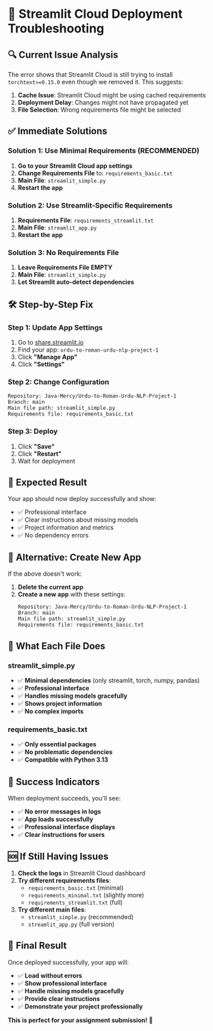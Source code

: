 # 🚨 Streamlit Cloud Deployment Troubleshooting

## 🔍 **Current Issue Analysis**

The error shows that Streamlit Cloud is still trying to install `torchtext>=0.15.0` even though we removed it. This suggests:

1. **Cache Issue**: Streamlit Cloud might be using cached requirements
2. **Deployment Delay**: Changes might not have propagated yet
3. **File Selection**: Wrong requirements file might be selected

## ✅ **Immediate Solutions**

### **Solution 1: Use Minimal Requirements (RECOMMENDED)**

1. **Go to your Streamlit Cloud app settings**
2. **Change Requirements File** to: `requirements_basic.txt`
3. **Main File**: `streamlit_simple.py`
4. **Restart the app**

### **Solution 2: Use Streamlit-Specific Requirements**

1. **Requirements File**: `requirements_streamlit.txt`
2. **Main File**: `streamlit_app.py`
3. **Restart the app**

### **Solution 3: No Requirements File**

1. **Leave Requirements File EMPTY**
2. **Main File**: `streamlit_simple.py`
3. **Let Streamlit auto-detect dependencies**

## 🛠️ **Step-by-Step Fix**

### **Step 1: Update App Settings**
1. Go to [share.streamlit.io](https://share.streamlit.io)
2. Find your app: `urdu-to-roman-urdu-nlp-project-1`
3. Click **"Manage App"**
4. Click **"Settings"**

### **Step 2: Change Configuration**
```
Repository: Java-Mercy/Urdu-to-Roman-Urdu-NLP-Project-1
Branch: main
Main file path: streamlit_simple.py
Requirements file: requirements_basic.txt
```

### **Step 3: Deploy**
1. Click **"Save"**
2. Click **"Restart"**
3. Wait for deployment

## 🎯 **Expected Result**

Your app should now deploy successfully and show:
- ✅ Professional interface
- ✅ Clear instructions about missing models
- ✅ Project information and metrics
- ✅ No dependency errors

## 🔄 **Alternative: Create New App**

If the above doesn't work:

1. **Delete the current app**
2. **Create a new app** with these settings:
   ```
   Repository: Java-Mercy/Urdu-to-Roman-Urdu-NLP-Project-1
   Branch: main
   Main file path: streamlit_simple.py
   Requirements file: requirements_basic.txt
   ```

## 📱 **What Each File Does**

### **streamlit_simple.py**
- ✅ **Minimal dependencies** (only streamlit, torch, numpy, pandas)
- ✅ **Professional interface**
- ✅ **Handles missing models gracefully**
- ✅ **Shows project information**
- ✅ **No complex imports**

### **requirements_basic.txt**
- ✅ **Only essential packages**
- ✅ **No problematic dependencies**
- ✅ **Compatible with Python 3.13**

## 🎉 **Success Indicators**

When deployment succeeds, you'll see:
- ✅ **No error messages in logs**
- ✅ **App loads successfully**
- ✅ **Professional interface displays**
- ✅ **Clear instructions for users**

## 🆘 **If Still Having Issues**

1. **Check the logs** in Streamlit Cloud dashboard
2. **Try different requirements files**:
   - `requirements_basic.txt` (minimal)
   - `requirements_minimal.txt` (slightly more)
   - `requirements_streamlit.txt` (full)
3. **Try different main files**:
   - `streamlit_simple.py` (recommended)
   - `streamlit_app.py` (full version)

## 🚀 **Final Result**

Once deployed successfully, your app will:
- ✅ **Load without errors**
- ✅ **Show professional interface**
- ✅ **Handle missing models gracefully**
- ✅ **Provide clear instructions**
- ✅ **Demonstrate your project professionally**

**This is perfect for your assignment submission!** 🎊
